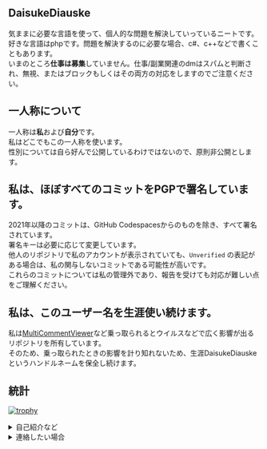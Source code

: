 ## DaisukeDiauske

気ままに必要な言語を使って、個人的な問題を解決していっているニートです。  
好きな言語はphpです。問題を解決するのに必要な場合、c#、c++などで書くこともあります。  
いまのところ**仕事は募集**していません。仕事/副業関連のdmはスパムと判断され、無視、またはブロックもしくはその両方の対応をしますのでご注意ください。  
## 一人称について
一人称は**私**および**自分**です。  
私はどこでもこの一人称を使います。  
性別については自ら好んで公開しているわけではないので、原則非公開とします。

## 私は、ほぼすべてのコミットをPGPで署名しています。
2021年以降のコミットは、GitHub Codespacesからのものを除き、すべて署名されています。  
署名キーは必要に応じて変更しています。  
他人のリポジトリで私のアカウントが表示されていても、`Unverified` の表記がある場合は、私の関与しないコミットである可能性が高いです。   
これらのコミットについては私の管理外であり、報告を受けても対応が難しい点をご理解ください。  

## 私は、このユーザー名を生涯使い続けます。
私は[MultiCommentViewer](https://github.com/DaisukeDaisuke/MultiCommentViewer/releases/tag/0.6.37a)など乗っ取られるとウイルスなどで広く影響が出るリポジトリを所有しています。  
そのため、乗っ取られたときの影響を計り知れないため、生涯DaisukeDiauskeというハンドルネームを保全し続けます。  

## 統計

[![trophy](https://github-profile-trophy.vercel.app/?username=DaisukeDaisuke&title=-Reviews)](https://github.com/ryo-ma/github-profile-trophy)

<details>

<summary>自己紹介など</summary>

## リポジトリ紹介
### MultiCommentViewer  
2024年8月ごろに、必要そうな人が多いという理由でc#を使ってマルチコメントビュワーの暫定ニコ生対応版を書きました。  
https://github.com/DaisukeDaisuke/MultiCommentViewer/releases/tag/0.6.37a

## dq9バトルエミュレータプロジェクト
「私の好きな配信者を助けれる」という理由で始まったdq9のバトルエミュレータプロジェクトは、2024年後半、私が主に従事していたプロジェクトです。  
c++で書かれています。  
https://github.com/DaisukeDaisuke/dq9BattleEmulatorCollection.cpp

## ライセンスの方針について
私が著作権を持つプロジェクトでは寛容なライセンスを使うことにしています。  
MITライセンス、unlicenseなどを好みます。  

## 従事してきたプロジェクトメモ

#### 2025年6月10日頃~
pmmpサーバーの初期立ち上げメンバーとしての開発(php)

#### 2025年3月~
dq9バトルエミュレータ(c++)

#### 2025年1月3日~
pmmp関連(php)

#### 2023年10月~
dq9界隈のQOL上昇に貢献など、途中でMultiCommentViewer新ニコ生暫定対応版作ったりするなどした

#### 2023年~
pmmp関連(php)


</details>

<details>

<summary>連絡したい場合</summary>

## 連絡先
### 緊急ではない場合
**Twitterのdmでご連絡**ください  
メッセージリクエストシステムにより気づけないので、dmが届いており、適切であれば1~2週間程度で返信します。  
**仕事/副業関連は無視またはブロックまたはその両方の対応をします**のでご注意ください。  
また、不適切な画像等を送信した場合通報しますのでご注意ください。   
https://x.com/Daisuke76897125  

### 緊急の場合
dmcaの警告など、緊急で対処が必要なタスクが発生した場合、**Sure-Contactの「Open a blank issue」からご連絡**ください。   
これにはGithubアカウントが必要です。    
Sure-Contactへの連絡は一般公開されますので、これには絶対個人情報は含めないでください。  
また、広告的な内容を送信、Sure-Contactで宣伝を行うことはGithubコミュニティガイドライン等に違反しますので、これに該当する場合、通報させていただきます。   
自作の告知システムにより、10分以内、深夜の場合は朝起床してすぐに対応を検討させていただきます。   
Github コミュニティガイドラインに違反しないことを確認の上で送信してください        
これは一般公開され、投稿者側からはアカウント削除しても、投稿を削除できませんので、この連絡先はよく考えて使用してください       
また、Sure-Contactの返信はissueへの返信という形で行わさせていただきますので、作成後に移動したurlをメモの上、Githubアカウントは削除しないでください  
https://github.com/DaisukeDaisuke/Sure-Contact/issues/new/choose    


### 連絡手段としてメールは使用しないでください
Githubのコミットのために使用しているメールアドレスはアカウント保全以外ではめったに見る機会がないので、メールで問い合わせをしても、自作の告知システムの管轄外なので気づけず、1年以上放置されることになります

</details>


<!--
**DaisukeDaisuke/DaisukeDaisuke** is a ✨ _special_ ✨ repository because its `README.md` (this file) appears on your GitHub profile.

Here are some ideas to get you started:

- 🔭 I’m currently working on ...
- 🌱 I’m currently learning ...
- 👯 I’m looking to collaborate on ...
- 🤔 I’m looking for help with ...
- 💬 Ask me about ...
- 📫 How to reach me: ...
- 😄 Pronouns: ...
- ⚡ Fun fact: ...
-->
